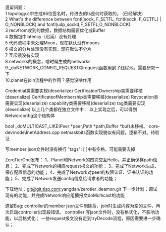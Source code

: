 遗留问题：<br>
1 topology.c中生成96位签名时，传进去的ts是何时获取的。     (已经解决)<br>
2 What's the difference between fcntl(sock, F_SETFL, fcntl(sock, F_GETFL) | O_NONBLOCK) and fcntl(udp_sockd,F_SETFL,O_NONBLOCK)<br>
3 recvfrom收到的数据，数据结构需要优化成Buffer<br>
4 数据包中latency（迟延）没有处理<br>5 代码流程中未处理Moon，现在默认没有moons<br>
6 报文的分片处理没有实现，现在默认不分片<br>
7 互斥锁没有实现<br>
8.networks的概念，啥时候生成的networks<br>
9._doNETWORK_CONFIG_REQUEST中request函数用到了线程池，需要研究一下<br>
10.planet在join流程中的作用？感觉没啥作用<br>


Credential类需要实现(deserialize)
CertficateofOwnership类需要移植(deserialize)
CertificateofMembership类需要移植(deserialize)
Revocation类需要实现(deserialize)
capability类需要移植(deserialize)
tag类需要实现(deserialize)
以上几个类都在独立文件中：
以上实现之后，可以得到Networconfig这个结构体

bool _doMULTICAST_LIKE(Peer *peer,Path *path,Buffer *buf)未移植。
core-dev\node\InetAddress.cpp netmaskbits函数实现貌似有问题，逻辑不对。待验证

写member json文件时没有换行
"tags": [ ]中有空格，可能需要去掉


ZeroTierOne发布：
1、Planet和Network的四次交互Hello，并正确保存path信息；
2、完成了Network的相应request报文的功能；
3、完成了Network生成、保存配置信息的功能；
4、完成了Network对peer的权限认证、证书认证的功能；
5、完成了Network发送config信息给请求者的功能；

下载地址：git@git.tisp.com:yangdan/zerotier_deamon.git
下一步计划：调试现有的功能，并完成Network响应组播报文doMulticast的功能

遗留Bug:
controller的member json文件删除后，join时生成内容为空的文件，再次启动controller出现段错误。
controller 写json文件时，没有格式化，不影响功能，以后格式化；
一些request报文没有走到tryDecode流程，原因需要进一步确认；